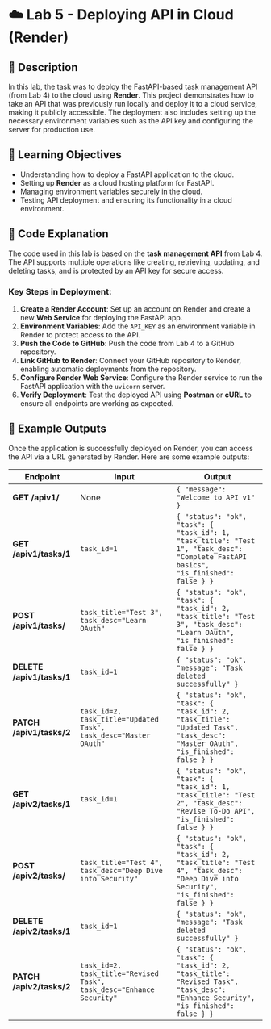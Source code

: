 # ☁️ Lab 5 - Deploying API in Cloud (Render)

## 📌 Description
In this lab, the task was to deploy the FastAPI-based task management API (from Lab 4) to the cloud using **Render**. This project demonstrates how to take an API that was previously run locally and deploy it to a cloud service, making it publicly accessible. The deployment also includes setting up the necessary environment variables such as the API key and configuring the server for production use.

## 📖 Learning Objectives
- Understanding how to deploy a FastAPI application to the cloud.
- Setting up **Render** as a cloud hosting platform for FastAPI.
- Managing environment variables securely in the cloud.
- Testing API deployment and ensuring its functionality in a cloud environment.

## 📝 Code Explanation
The code used in this lab is based on the **task management API** from Lab 4. The API supports multiple operations like creating, retrieving, updating, and deleting tasks, and is protected by an API key for secure access.

### Key Steps in Deployment:
1. **Create a Render Account**: Set up an account on Render and create a new **Web Service** for deploying the FastAPI app.
2. **Environment Variables**: Add the `API_KEY` as an environment variable in Render to protect access to the API.
3. **Push the Code to GitHub**: Push the code from Lab 4 to a GitHub repository.
4. **Link GitHub to Render**: Connect your GitHub repository to Render, enabling automatic deployments from the repository.
5. **Configure Render Web Service**: Configure the Render service to run the FastAPI application with the `uvicorn` server.
6. **Verify Deployment**: Test the deployed API using **Postman** or **cURL** to ensure all endpoints are working as expected.

## 📜 Example Outputs
Once the application is successfully deployed on Render, you can access the API via a URL generated by Render. Here are some example outputs:

| Endpoint                          | Input                                    | Output                                                                                              |
|-----------------------------------|------------------------------------------|-----------------------------------------------------------------------------------------------------|
| **GET /apiv1/**                    | None                                     | `{ "message": "Welcome to API v1" }`                                                                |
| **GET /apiv1/tasks/1**             | `task_id=1`                              | `{ "status": "ok", "task": { "task_id": 1, "task_title": "Test 1", "task_desc": "Complete FastAPI basics", "is_finished": false } }` |
| **POST /apiv1/tasks/**             | `task_title="Test 3", task_desc="Learn OAuth"` | `{ "status": "ok", "task": { "task_id": 2, "task_title": "Test 3", "task_desc": "Learn OAuth", "is_finished": false } }` |
| **DELETE /apiv1/tasks/1**          | `task_id=1`                              | `{ "status": "ok", "message": "Task deleted successfully" }`                                         |
| **PATCH /apiv1/tasks/2**           | `task_id=2, task_title="Updated Task", task_desc="Master OAuth"` | `{ "status": "ok", "task": { "task_id": 2, "task_title": "Updated Task", "task_desc": "Master OAuth", "is_finished": false } }` |
| **GET /apiv2/tasks/1**             | `task_id=1`                              | `{ "status": "ok", "task": { "task_id": 1, "task_title": "Test 2", "task_desc": "Revise To-Do API", "is_finished": false } }` |
| **POST /apiv2/tasks/**             | `task_title="Test 4", task_desc="Deep Dive into Security"` | `{ "status": "ok", "task": { "task_id": 2, "task_title": "Test 4", "task_desc": "Deep Dive into Security", "is_finished": false } }` |
| **DELETE /apiv2/tasks/1**          | `task_id=1`                              | `{ "status": "ok", "message": "Task deleted successfully" }`                                         |
| **PATCH /apiv2/tasks/2**           | `task_id=2, task_title="Revised Task", task_desc="Enhance Security"` | `{ "status": "ok", "task": { "task_id": 2, "task_title": "Revised Task", "task_desc": "Enhance Security", "is_finished": false } }` |
